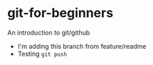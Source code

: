 # git-for-beginners
An introduction to git/github
 - I'm adding this branch from feature/readme
 - Testing `git push`